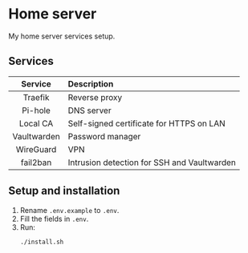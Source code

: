 # Home server

My home server services setup.


## Services
| **Service** | **Description** |
|:-------:|:------------|
| Traefik | Reverse proxy |
| Pi-hole | DNS server |
| Local CA | Self-signed certificate for HTTPS on LAN |
| Vaultwarden | Password manager |
| WireGuard | VPN |
| fail2ban | Intrusion detection for SSH and Vaultwarden |


## Setup and installation

1. Rename `.env.example` to `.env`.
2. Fill the fields in `.env`.
3. Run:
    ```
    ./install.sh
    ```